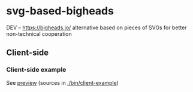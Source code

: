 # svg-based-bigheads
DEV – https://bigheads.io/ alternative based on pieces of SVGs for better non-technical cooperation

## Client-side

### Client-side example
See [preview](https://refined-github-html-preview.kidonng.workers.dev/IndigoMultimediaTeam/svg-based-bigheads/raw/dev-1.0.Sx/dist/client-example/index.html) (sources in [./bin/client-example](./dist/client-example/))